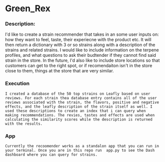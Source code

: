 # Green_Rex

### Description:

  I'd like to create a strain recommender that takes in an some user inputs on: how they want to feel, taste, their experiecne with the product etc. It will then return a dictionary with 3 or so strains along with a description of the strains and related strains. I would like to include information on the terpene profiles, and what questions to ask their budtender if they cannot find said strain in the store. In the future, I'd also like to include store locations so that customers can get to the right spot, or if recomendaiton isn't in the store close to them, things at the store that are very similar. 
  
  
  ### Execution
  
    I created a database of the 50 top strains on Leafly based on user reviews. For each strain thea database entry contains all of the user reviews associated with the strain, the flavors, positive and negative effects, and the leafly description of the strain itself as well. I used these descriptions to create an index that i can query when making recommendations. The revies, tastes and effects are used when calculating the similarity scores while the description is returned with the results. 
    
  ### App 
  
    Currently the recoomender works as a standalon app that you can run in your terminal. Once you are in this repo run  app.py to see the Dash dashboard where you can query for strains. 
   
